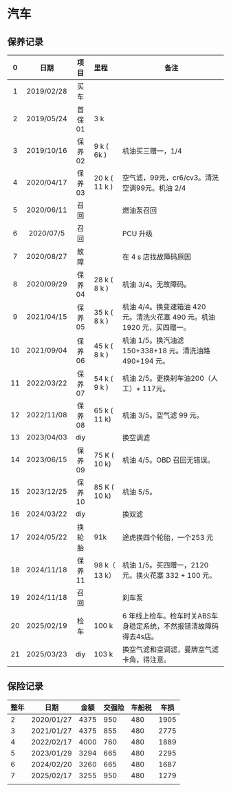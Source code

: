 # 汽车

## 保养记录

| 0		|     日期		|  项目	| 里程			| 备注																	|
|:--:	|:----------:	|:----:	|:--------------|------------------------------------------------						|
| 1		| 2019/02/28	|  买车	|				|																		|
| 2		| 2019/05/24	| 首保01	| 3 k			|																		|
| 3		| 2019/10/16	| 保养02	| 9 k ( 6k )	| 机油买三赠一，1/4														|
| 4		| 2020/04/17	| 保养03	| 20 k ( 11 k )	| 空气滤，99元，cr6/cv3。清洗空调99元。机油 2/4							|
| 5		| 2020/06/11	|  召回	|				| 燃油泵召回																|
| 6		|  2020/07/5	|  召回	|				| PCU 升级																|
| 7		| 2020/08/27	|  故障	|				| 在 4 s 店找故障码原因													|
| 8		| 2020/09/29	| 保养04	| 28 k ( 8 k )	| 机油 3/4。无故障码。													|
| 9		| 2021/04/15	| 保养05	| 35 k ( 8 k )	| 机油 4/4。换变速箱油 420 元。清洗火花塞 490 元。机油 1920 元，买四赠一。	|
| 10	|  2021/09/04	| 保养06	| 45 k ( 8 k )	| 机油 1/5。换汽油滤 150+338+18 元。清洗油路 490+194 元。					|
| 11	| 2022/03/22	| 保养07	| 54 k ( 9 k )	| 机油 2/5。更换刹车油200（人工）+ 117元。									|
| 12	| 2022/11/08	| 保养08	| 65 k ( 11 k)	| 机油 3/5。空气滤 99 元。												|
| 13	|  2023/04/03	| diy	|				| 换空调滤																|
| 14	| 2023/06/15	| 保养09	| 75 K ( 10 k)	| 机油 4/5。OBD 召回无错误。												|
| 15	| 2023/12/25	| 保养10	| 85 K ( 10 k)	| 机油 5/5。																|
| 16	| 2024/03/22	| diy	|				| 换双滤																	|
| 17	| 2024/05/22	| 换轮胎	| 91k			| 途虎换四个轮胎，一个253 元												|
| 18	| 2024/11/18	| 保养11	| 98 k（ 13 k）	| 机油 1/5。买四赠一，2120 元。换火花塞 332 + 100 元。						|
| 19	| 2024/11/18	|  召回	|				| 刹车泵																	|
| 20	| 2025/02/19	| 检车	| 100 k			| 6 年线上检车。检车时关ABS车身稳定系统，不然报错清故障码得去4s店。			|
| 21	| 2025/03/23	| diy	| 103 k			| 换空气滤和空调滤，曼牌空气滤卡角，得注意。								|


## 保险记录

|整年	| 日期		| 金额	| 交强险	| 车船税	| 车损	|
|---	|-----------|------	|-----	|-----	|------	|
| 2		| 2020/01/27	| 4375	| 950	| 480	| 1905	|
| 3		| 2021/01/27	| 4375	| 855	| 480	| 2775	|
| 4		| 2022/02/17	| 4000	| 760	| 480	| 1889	|
| 5		| 2023/01/29	| 3294	| 665	| 480	| 2295	|
| 6		| 2024/02/20	| 3260	| 665	| 480	| 1687	|
| 7		| 2025/02/17	| 3255	| 950	| 480	| 1279	|
| 	| 	| 	| 	| 	| 	|
